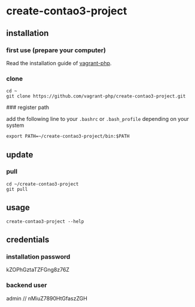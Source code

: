# create-contao3-project

## installation

### first use (prepare your computer)

Read the installation guide of [vagrant-php][1].

### clone

```{.sh}
cd ~
git clone https://github.com/vagrant-php/create-contao3-project.git
```

### register path

add the following line to your `.bashrc` or `.bash_profile` depending on your system

```{.sh}
export PATH=~/create-contao3-project/bin:$PATH
```

## update

### pull
```{.sh}
cd ~/create-contao3-project
git pull
```

## usage

```{.sh}
create-contao3-project --help
```

## credentials

### installation password

kZOPhGztaTZFGng8z76Z

### backend user

admin // nMiuZ7890HtGfaszZGH

[1]: https://github.com/vagrant-php/ubuntu#installation